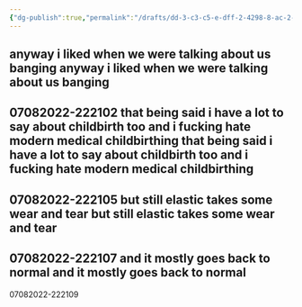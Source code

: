 ```yaml
---
{"dg-publish":true,"permalink":"/drafts/dd-3-c3-c5-e-dff-2-4298-8-ac-2-58544-b7-f28-d4/","dgHomeLink":true,"dgPassFrontmatter":false}
---
```


anyway i liked when we were talking about us banging 
anyway i liked when we were talking about us banging 
---
07082022-222102
that being said i have a lot to say about childbirth too and i fucking hate modern medical childbirthing 
that being said i have a lot to say about childbirth too and i fucking hate modern medical childbirthing 
---
07082022-222105
but still elastic takes some wear and tear 
but still elastic takes some wear and tear 
---
07082022-222107
and it mostly goes back to normal
and it mostly goes back to normal
---
07082022-222109
